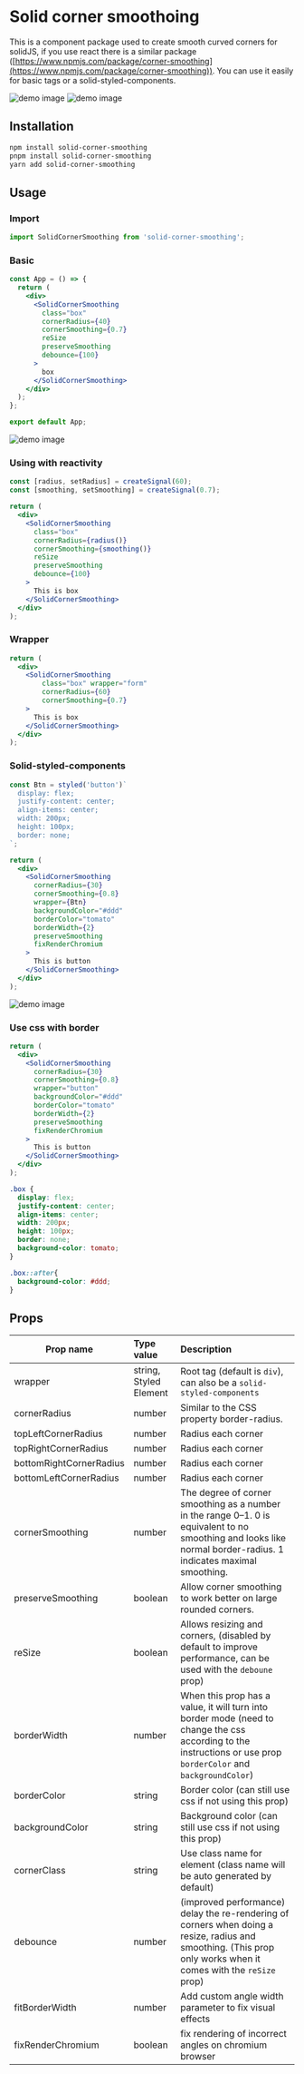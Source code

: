 # Solid corner smoothoing

This is a component package used to create smooth curved corners for solidJS, if you use react there is a similar package ([https://www.npmjs.com/package/corner-smoothing](https://www.npmjs.com/package/corner-smoothing)). You can use it easily for basic tags or a solid-styled-components.

![demo image](./preview//img1.png)
![demo image](./preview//img2.png)

## Installation

```bash sh
npm install solid-corner-smoothing
pnpm install solid-corner-smoothing
yarn add solid-corner-smoothing
```

## Usage

### Import

```js
import SolidCornerSmoothing from 'solid-corner-smoothing';
```

### Basic

```jsx
const App = () => {
  return (
    <div>
      <SolidCornerSmoothing
        class="box"
        cornerRadius={40}
        cornerSmoothing={0.7}
        reSize
        preserveSmoothing
        debounce={100}
      >
        box
      </SolidCornerSmoothing>
    </div>
  );
};

export default App;
```

![demo image](./preview//img1.png)

### Using with reactivity

```jsx
const [radius, setRadius] = createSignal(60);
const [smoothing, setSmoothing] = createSignal(0.7);

return (
  <div>
    <SolidCornerSmoothing
      class="box"
      cornerRadius={radius()}
      cornerSmoothing={smoothing()}
      reSize
      preserveSmoothing
      debounce={100}
    >
      This is box
    </SolidCornerSmoothing>
  </div>
);
```

### Wrapper

```jsx
return (
  <div>
    <SolidCornerSmoothing 
        class="box" wrapper="form" 
        cornerRadius={60} 
        cornerSmoothing={0.7}
    >
      This is box
    </SolidCornerSmoothing>
  </div>
);
```

### Solid-styled-components

```jsx
const Btn = styled('button')`
  display: flex;
  justify-content: center;
  align-items: center;
  width: 200px;
  height: 100px;
  border: none;
`;

return (
  <div>
    <SolidCornerSmoothing
      cornerRadius={30}
      cornerSmoothing={0.8}
      wrapper={Btn}
      backgroundColor="#ddd"
      borderColor="tomato"
      borderWidth={2}
      preserveSmoothing
      fixRenderChromium
    >
      This is button
    </SolidCornerSmoothing>
  </div>
);
```

![demo image](./preview//img2.png)


### Use css with border

```jsx
return (
  <div>
    <SolidCornerSmoothing
      cornerRadius={30}
      cornerSmoothing={0.8}
      wrapper="button"
      backgroundColor="#ddd"
      borderColor="tomato"
      borderWidth={2}
      preserveSmoothing
      fixRenderChromium
    >
      This is button
    </SolidCornerSmoothing>
  </div>
);
```

```css
.box {
  display: flex;
  justify-content: center;
  align-items: center;
  width: 200px;
  height: 100px;
  border: none;
  background-color: tomato;
}

.box::after{
  background-color: #ddd;
}


```

## Props

| Prop name               | Type value             | Description                                                                                                                                                      |
| ----------------------- | :--------------------- | :--------------------------------------------------------------------------------------------------------------------------------------------------------------- |
| wrapper                 | string, Styled Element | Root tag (default is `div`), can also be a `solid-styled-components`                                                                                             |
| cornerRadius            | number                 | Similar to the CSS property border-radius.                                                                                                                       |
| topLeftCornerRadius     | number                 | Radius each corner                                                                                                                                               |
| topRightCornerRadius    | number                 | Radius each corner                                                                                                                                               |
| bottomRightCornerRadius | number                 | Radius each corner                                                                                                                                               |
| bottomLeftCornerRadius  | number                 | Radius each corner                                                                                                                                               |
| cornerSmoothing         | number                 | The degree of corner smoothing as a number in the range 0–1. 0 is equivalent to no smoothing and looks like normal border-radius. 1 indicates maximal smoothing. |
| preserveSmoothing       | boolean                | Allow corner smoothing to work better on large rounded corners.                                                                                                  |
| reSize                  | boolean                | Allows resizing and corners, (disabled by default to improve performance, can be used with the `deboune` prop)                                                   |
| borderWidth             | number                 | When this prop has a value, it will turn into border mode (need to change the css according to the instructions or use prop `borderColor` and `backgroundColor`) |
| borderColor             | string                 | Border color (can still use css if not using this prop)                                                                                                          |
| backgroundColor         | string                 | Background color (can still use css if not using this prop)                                                                                                      |
| cornerClass             | string                 | Use class name for element (class name will be auto generated by default)                                                                                        |
| debounce                | number                 | (improved performance) delay the re-rendering of corners when doing a resize, radius and smoothing. (This prop only works when it comes with the `reSize` prop)  |
| fitBorderWidth          | number                 | Add custom angle width parameter to fix visual effects                                                                                                           |
| fixRenderChromium       | boolean                | fix rendering of incorrect angles on chromium browser                                                                                                            |
